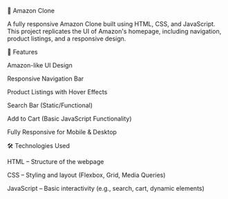 🛒 Amazon Clone

A fully responsive Amazon Clone built using HTML, CSS, and JavaScript. This project replicates the UI of Amazon's homepage, including navigation, product listings, and a responsive design.

🚀 Features

Amazon-like UI Design

Responsive Navigation Bar

Product Listings with Hover Effects

Search Bar (Static/Functional)

Add to Cart (Basic JavaScript Functionality)

Fully Responsive for Mobile & Desktop


🛠 Technologies Used

HTML – Structure of the webpage

CSS – Styling and layout (Flexbox, Grid, Media Queries)

JavaScript – Basic interactivity (e.g., search, cart, dynamic elements)
